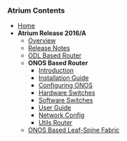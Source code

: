### Atrium Contents
* [Home](https://github.com/onfsdn/atrium-docs/wiki)
* **Atrium Release 2016/A**
    + [Overview](https://github.com/onfsdn/atrium-docs/wiki/Overview-16A)
    + [Release Notes](https://github.com/onfsdn/atrium-docs/wiki/Release-Notes-16A)
    + [ODL Based Router](https://github.com/onfsdn/atrium-docs/wiki/ODL-Based-Atrium-Router-16A)
    + **ONOS Based Router**
        - [Introduction](https://github.com/onfsdn/atrium-docs/wiki/ONOS-Based-Atrium-Router-16A)
        - [Installation Guide](https://github.com/onfsdn/atrium-docs/wiki/Installation-Guide-ONOS-Based-Router-16A)
	    + [Configuring ONOS](https://github.com/onfsdn/atrium-docs/wiki/Configuring-ONOS-Router-16A)
	    + [Hardware Switches](https://github.com/onfsdn/atrium-docs/wiki/Hardware-Install-ONOS-Router-16A)
	    + [Software Switches](https://github.com/onfsdn/atrium-docs/wiki/Software-Install-ONOS-Router-16A)
        - [User Guide](https://github.com/onfsdn/atrium-docs/wiki/User-Guide-ONOS-Based-Router-16A)
	    + [Network Config](https://github.com/onfsdn/atrium-docs/wiki/Network-Config-Router-16A)
	    + [Utils Router](https://github.com/onfsdn/atrium-docs/wiki/Utils-Router-16A)
    + [ONOS Based Leaf-Spine Fabric](https://github.com/onfsdn/atrium-docs/wiki/ONOS-Based-Atrium-Leaf-Spine-Fabric-16A)


	